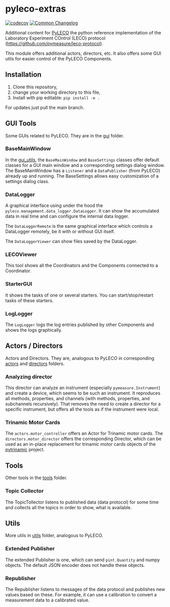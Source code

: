 # pyleco-extras

[![codecov](https://codecov.io/gh/BenediktBurger/pyleco-extras/graph/badge.svg?token=BHDA9OKK7C)](https://codecov.io/gh/BenediktBurger/pyleco-extras)
[![Common Changelog](https://common-changelog.org/badge.svg)](https://common-changelog.org)

Additional content for [PyLECO](https://github.com/pymeasure/pyleco) the python reference implementation of the Laboratory Experiment COntrol (LECO) protocol (https://github.com/pymeasure/leco-protocol).

This module offers additional actors, directors, etc.
It also offers some GUI utils for easier control of the PyLECO Components.


## Installation

1. Clone this repository,
2. change your working directory to this file,
3. Install with pip editable: `pip install -e .`

For updates just pull the main branch.


## GUI Tools

Some GUIs related to PyLECO.
They are in the [gui](pyleco_extras/gui/) folder.


### BaseMainWindow

In the [gui_utils](pyleco_extras/gui_utils/), the `BaseMainWindow` and `BaseSettings` classes offer default classes for a GUI main window and a corresponding settings dialog window.
The BaseMainWindow has a `Listener` and a `DataPublisher` (from PyLECO) already up and running.
The BaseSettings allows easy customization of a settings dialog class.

### DataLogger

A graphical interface using under the hood the `pyleco.management.data_logger.DataLogger`.
It can show the accumulated data in real time and can configure the internal data logger.

The `DataLoggerRemote` is the same graphical interface which controls a DataLogger remotely, be it with or without GUI itself.

The `DataLoggerViewer` can show files saved by the DataLogger.

### LECOViewer

This tool shows all the Coordinators and the Components connected to a Coordinator.

### StarterGUI

It shows the tasks of one or several starters.
You can start/stop/restart tasks of these starters.

### LogLogger

The `LogLogger` logs the log entries published by other Components and shows the logs graphically.


## Actors / Directors

Actors and Directors.
They are, analogous to PyLECO in corresponding [actors](pyleco_extras/actors/) and [directors](pyleco_extras/directors/) folders.

### Analyzing director

This director can analyze an instrument (especially `pymeasure.Instrument`) and create a device, which seems to be such an instrument.
It reproduces all methods, properties, and channels (with methods, properties, and subchannels recursively).
That removes the need to create a director for a specific instrument, but offers all the tools as if the instrument were local.

### Trinamic Motor Cards

The `actors.motor_controller` offers an Actor for Trinamic motor cards.
The `directors.motor_director` offers the corresponding Director, which can be used as an in-place replacement for trinamic motor cards objects of the [pytrinamic](https://github.com/trinamic/PyTrinamic) project.


## Tools

Other tools in the [tools](pyleco_extras/tools/) folder.

### Topic Collector

The TopicTollector listens to published data (data protocol) for some time and collects all the topics in order to show, what is available.


## Utils

More utils in [utils](pyleco_extras/utils/) folder, analogous to PyLECO.

### Extended Publisher

The extended Publisher is one, which can send `pint.Quantity` and numpy objects.
The default JSON encoder does not handle these objects.


### Republisher

The Republisher listens to messages of the data protocol and publishes new values based on these.
For example, it can use a calibration to convert a measurement data to a calibrated value.
